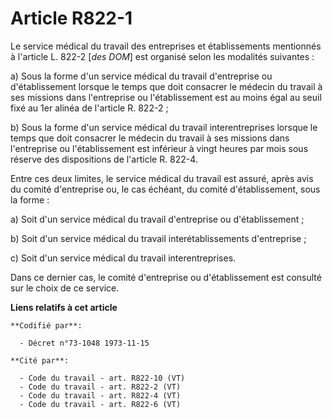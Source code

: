 # Article R822-1

Le service médical du travail des entreprises et établissements mentionnés à l'article L. 822-2 [*des DOM*] est organisé
selon les modalités suivantes :

a) Sous la forme d'un service médical du travail d'entreprise ou d'établissement lorsque le temps que doit consacrer le
médecin du travail à ses missions dans l'entreprise ou l'établissement est au moins égal au seuil fixé au 1er alinéa de
l'article R. 822-2 ;

b) Sous la forme d'un service médical du travail interentreprises lorsque le temps que doit consacrer le médecin du travail à
ses missions dans l'entreprise ou l'établissement est inférieur à vingt heures par mois sous réserve des dispositions de
l'article R. 822-4.

Entre ces deux limites, le service médical du travail est assuré, après avis du comité d'entreprise ou, le cas échéant, du
comité d'établissement, sous la forme :

a) Soit d'un service médical du travail d'entreprise ou d'établissement ;

b) Soit d'un service médical du travail interétablissements d'entreprise ;

c) Soit d'un service médical du travail interentreprises.

Dans ce dernier cas, le comité d'entreprise ou d'établissement est consulté sur le choix de ce service.

**Liens relatifs à cet article**

	**Codifié par**:

	  - Décret n°73-1048 1973-11-15

	**Cité par**:

	  - Code du travail - art. R822-10 (VT)
	  - Code du travail - art. R822-2 (VT)
	  - Code du travail - art. R822-4 (VT)
	  - Code du travail - art. R822-6 (VT)
